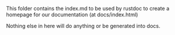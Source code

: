 This folder contains the index.md to be used by rustdoc to create a homepage for our documentation (at docs/index.html)

Nothing else in here will do anything or be generated into docs.
